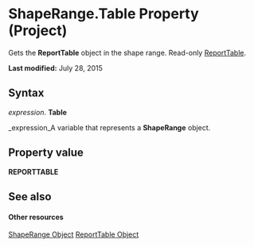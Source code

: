 
# ShapeRange.Table Property (Project)
Gets the  **ReportTable** object in the shape range. Read-only [ReportTable](db9846c7-fd53-ae5a-7a43-35dfc60f4fe4.md).

 **Last modified:** July 28, 2015


## Syntax

 _expression_. **Table**

 _expression_A variable that represents a  **ShapeRange** object.


## Property value

 **REPORTTABLE**


## See also


#### Other resources


 [ShapeRange Object](315031aa-4b8c-424b-26e7-ce15897beb05.md)
 [ReportTable Object](db9846c7-fd53-ae5a-7a43-35dfc60f4fe4.md)
